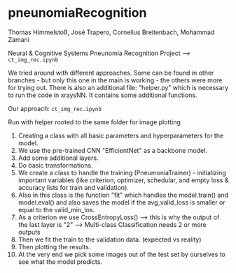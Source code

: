 # pneunomiaRecognition
Thomas Himmelstoß, José Trapero, Cornelius Breitenbach, Mohammad Zamani 

Neural & Cognitive Systems Pneunomia Recognition Project --> `ct_img_rec.ipynb`

We tried around with different approaches.
Some can be found in other branches - but only this one in the main is working - the others were more for trying out.
There is also an additional file: "helper.py" which is necessary to run the code in xraysNN. It contains some additional functions.

Our approach: `ct_img_rec.ipynb`

Run with helper rooted to the same folder for image plotting

1. Creating a class with all basic parameters and hyperparameters for the model.
2. We use the pre-trained CNN "EfficientNet" as a backbone model.
3. Add some additional layers.
4. Do basic transformations.
5. We create a class to handle the training (PneumoniaTrainer) - initializing important variables (like criterion, optimizer, schedular, and empty loss & accuracy lists for train and validation).
6. Also in this class is the function "fit" which handles the model.train() and model.eval() and also saves the model if the avg_valid_loss is smaller or equal to the valid_min_los.
7. As a criterion we use CrossEntropyLoss() --> this is why the output of the last layer is "2" --> Multi-class Classification needs 2 or more outputs
8. Then we fit the train to the validation data. (expected vs reality)
9. Then plotting the results.
10. At the very end we pick some images out of the test set by ourselves to see what the model predicts.
